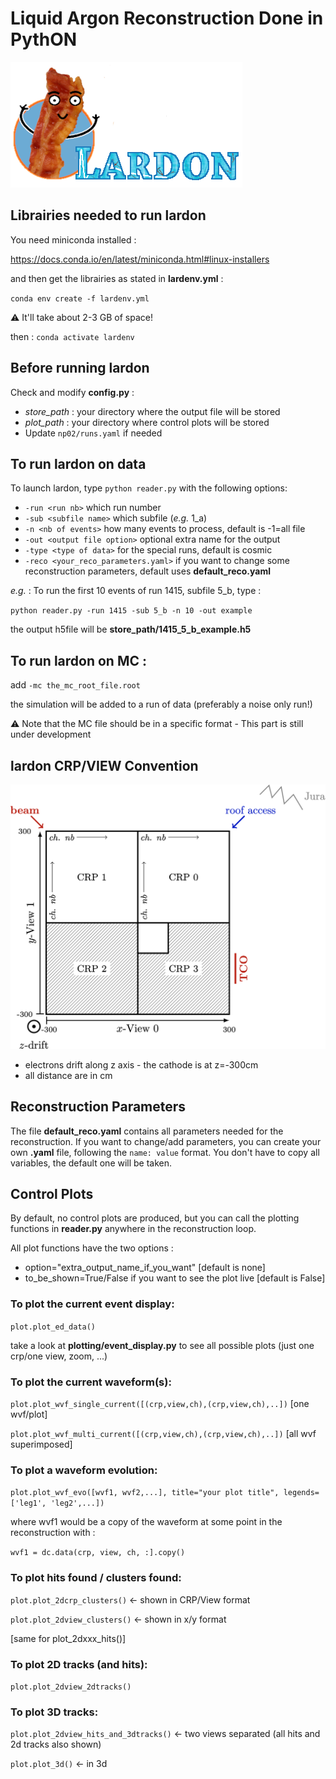 # Liquid Argon Reconstruction Done in PythON
![Logo](figs/lardon_logo_text.png)


## Librairies needed to run lardon
You need miniconda installed :

https://docs.conda.io/en/latest/miniconda.html#linux-installers

and then get the librairies as stated in **lardenv.yml** :

`conda env create -f lardenv.yml`

 :warning: It'll take about 2-3 GB of space!

then : `conda activate lardenv`

## Before running lardon
Check and modify **config.py** :
* *store_path* : your directory where the output file will be stored
* *plot_path*  : your directory where control plots will be stored
* Update `np02/runs.yaml` if needed


## To run lardon on data
To launch lardon, type `python reader.py` with the following options:
* `-run <run nb>` which run number
* `-sub <subfile name>` which subfile (*e.g.* 1_a)
* `-n <nb of events>` how many events to process, default is -1=all file
* `-out <output file option>` optional extra name for the output
* `-type <type of data>` for the special runs, default is cosmic
* `-reco <your_reco_parameters.yaml>` if you want to change some reconstruction parameters, default uses **default_reco.yaml**

*e.g.* : To run the first 10 events of run 1415, subfile 5_b, type :

`python reader.py -run 1415 -sub 5_b -n 10 -out example`

the output h5file will be **store_path/1415_5_b_example.h5**

## To run lardon on MC : 
add `-mc the_mc_root_file.root`

the simulation will be added to a run of data (preferably a noise only run!)

:warning: Note that the MC file should be in a specific format - This part is still under development


## lardon CRP/VIEW Convention
![convention](figs/lardon_convention.png)

* electrons drift along z axis - the cathode is at z=-300cm
* all distance are in cm

## Reconstruction Parameters
The file **default_reco.yaml** contains all parameters needed for the reconstruction. If you want to change/add parameters, you can create your own **.yaml** file, following the `name: value` format. You don't have to copy all variables, the default one will be taken. 

## Control Plots
By default, no control plots are produced, but you can call the plotting functions in **reader.py** anywhere in the reconstruction loop.


All plot functions have the two options :
* option="extra_output_name_if_you_want" [default is none] 
* to_be_shown=True/False if you want to see the plot live [default is False]

### To plot the current event display:
`plot.plot_ed_data()`

take a look at **plotting/event_display.py** to see all possible plots (just one crp/one view, zoom, ...)

### To plot the current waveform(s):
`plot.plot_wvf_single_current([(crp,view,ch),(crp,view,ch),..])` [one wvf/plot]

`plot.plot_wvf_multi_current([(crp,view,ch),(crp,view,ch),..])` [all wvf superimposed]

### To plot a waveform evolution: 
`plot.plot_wvf_evo([wvf1, wvf2,...], title="your plot title", legends=['leg1', 'leg2',...])`

where wvf1 would be a copy of the waveform at some point in the reconstruction with :

`wvf1 = dc.data(crp, view, ch, :].copy()`

### To plot hits found / clusters found:
`plot.plot_2dcrp_clusters()` <- shown in CRP/View format

`plot.plot_2dview_clusters()` <- shown in x/y format

[same for plot_2dxxx_hits()]

### To plot 2D tracks (and hits):
`plot.plot_2dview_2dtracks()` 

### To plot 3D tracks:
`plot.plot_2dview_hits_and_3dtracks()` <- two views separated (all hits and 2d tracks also shown)

`plot.plot_3d()` <- in 3d 

